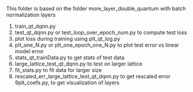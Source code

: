 This folder is based on the folder more_layer_double_quantum
with batch normalization layers

1. train_qt_dqnn.py
2. test_qt_dqnn.py or test_loop_over_epoch_num.py to compute test loss
3. plot loss during training using plt_qt_log.py
4. plt_one_N.py or plt_one_epoch_one_N.py to plot test error  vs linear model error
5. stats_qt_trainData.py to get stats of test data
6. large_lattice_test_qt_dqnn.py to test on larger lattice
7. fit_stats.py to fit data for larger size
8. rescaled_err_large_lattice_test_qt_dqnn.py to get rescaled error
9plt_coefs.py, to get visualization of layers